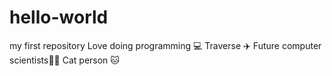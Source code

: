 # hello-world
my first repository
Love doing programming 💻
Traverse ✈️
Future computer scientists👨‍🔬
Cat person 🐱
